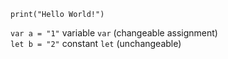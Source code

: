 `print("Hello World!")`  
  
`var a = "1"`  variable `var` (changeable assignment)  
`let b = "2"`  constant `let` (unchangeable)   

